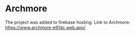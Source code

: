 # Archmore

The project was added to firebase hosting.
Link to Archmore:
  https://www.archmore-e91dc.web.app/